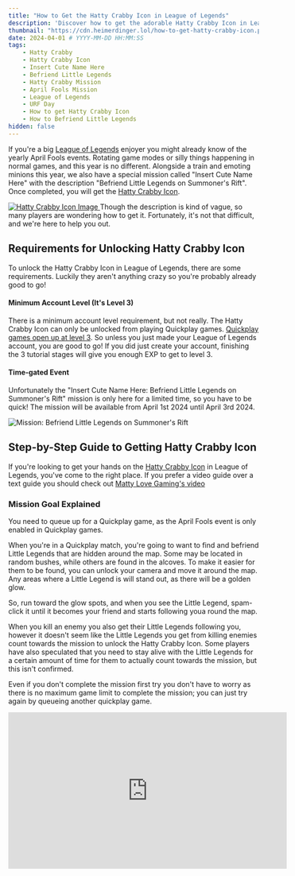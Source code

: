 ```yaml
---
title: "How to Get the Hatty Crabby Icon in League of Legends"
description: 'Discover how to get the adorable Hatty Crabby Icon in League of Legends this April Fools 2024 Event by completing the "Insert Cute Name Here: Befriend Little Legends on Summoners Rift" mission.'
thumbnail: "https://cdn.heimerdinger.lol/how-to-get-hatty-crabby-icon.png"
date: 2024-04-01 # YYYY-MM-DD HH:MM:SS
tags:
    - Hatty Crabby
    - Hatty Crabby Icon
    - Insert Cute Name Here
    - Befriend Little Legends
    - Hatty Crabby Mission
    - April Fools Mission
    - League of Legends
    - URF Day
    - How to get Hatty Crabby Icon
    - How to Befriend Little Legends
hidden: false
---
```


If you're a big [League of Legends](https://heimerdinger.lol/about/faq/league-of-legends) enjoyer you might already know of the yearly April Fools events. Rotating game modes or silly things happening in normal games, and this year is no different. Alongside a train and emoting minions this year, we also have a special mission called "Insert Cute Name Here" with the description "Befriend Little Legends on Summoner's Rift". Once completed, you will get the [Hatty Crabby Icon](https://heimerdinger.lol/icon/hatty-crabby-icon-votcm).

<a href="https://heimerdinger.lol/icon/hatty-crabby-icon-votcm">![Hatty Crabby Icon Image](https://wsrv.nl/?url=https://raw.communitydragon.org/latest/plugins/rcp-be-lol-game-data/global/default/v1/profile-icons/6584.jpg&w=120&output=webp&q=75&il)
</a>
Though the description is kind of vague, so many players are wondering how to get it. Fortunately, it's not that difficult, and we're here to help you out.

## Requirements for Unlocking Hatty Crabby Icon

To unlock the Hatty Crabby Icon in League of Legends, there are some requirements. Luckily they aren't anything crazy so you're probably already good to go!

#### Minimum Account Level (It's Level 3)

There is a minimum account level requirement, but not really. The Hatty Crabby Icon can only be unlocked from playing Quickplay games. [Quickplay games open up at level 3](https://support-leagueoflegends.riotgames.com/hc/en-us/articles/201751894-Unlocking-Game-Modes). So unless you just made your League of Legends account, you are good to go! If you did just create your account, finishing the 3 tutorial stages will give you enough EXP to get to level 3.

#### Time-gated Event

Unfortunately the "Insert Cute Name Here: Befriend Little Legends on Summoner's Rift" mission is only here for a limited time, so you have to be quick! The mission will be available from April 1st 2024 until April 3rd 2024.

![Mission: Befriend Little Legends on Summoner's Rift](https://cdn.heimerdinger.lol/crabby_mission.png)

## Step-by-Step Guide to Getting Hatty Crabby Icon

If you're looking to get your hands on the [Hatty Crabby Icon](https://heimerdinger.lol/icon/hatty-crabby-icon-votcm) in League of Legends, you've come to the right place. If you prefer a video guide over a text guide you should check out <a href="https://www.youtube.com/watch?v=W_0Cy_W7Huo&utm_source=heimerdinger.lol&utm_medium=post&utm_campaign=blog_post" rel="noopener" target="_blank">Matty Love Gaming's video</a>

### Mission Goal Explained

You need to queue up for a Quickplay game, as the April Fools event is only enabled in Quickplay games.

When you're in a Quickplay match, you're going to want to find and befriend Little Legends that are hidden around the map.
Some may be located in random bushes, while others are found in the alcoves. To make it easier for them to be found, you can unlock your camera and move it around the map. Any areas where a Little Legend is will stand out, as there will be a golden glow.

So, run toward the glow spots, and when you see the Little Legend, spam-click it until it becomes your friend and starts following youa round the map.

When you kill an enemy you also get their Little Legends following you, however it doesn't seem like the Little Legends you get from killing enemies count towards the mission to unlock the Hatty Crabby Icon.
Some players have also speculated that you need to stay alive with the Little Legends for a certain amount of time for them to actually count towards the mission, but this isn't confirmed.

Even if you don't complete the mission first try you don't have to worry as there is no maximum game limit to complete the mission; you can just try again by queueing another quickplay game.

<iframe width="560" height="315" src="https://www.youtube-nocookie.com/embed/W_0Cy_W7Huo?si=5ThLgTVSR9xVFWqO" title="YouTube video player" frameborder="0" allow="accelerometer; autoplay; clipboard-write; encrypted-media; gyroscope; picture-in-picture; web-share" referrerpolicy="strict-origin-when-cross-origin" allowfullscreen></iframe>
